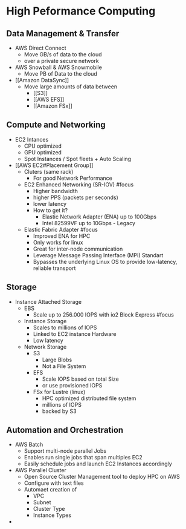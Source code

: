 # High Peformance Computing
## Data Management & Transfer
- AWS Direct Connect
	- Move GB/s of data to the cloud
	- over a private secure network
- AWS Snowball & AWS Snowmobile
	- Move PB of Data to the cloud
- [[Amazon DataSync]]
	- Move large amounts of data between
		- [[S3]]
		- [[AWS EFS]]
		- [[Amazon FSx]]
## Compute and Networking
- EC2 Intances
	- CPU optimized
	- GPU optimized
	- Spot Instances / Spot fleets + Auto Scaling
- [[AWS EC2#Placement Group]]
	- Cluters (same rack)
		- For good Network Performance
	- EC2 Enhanced Networking (SR-IOV) #focus 
		- Higher bandwidth 
		- higher PPS (packets per seconds)
		- lower latency
		- How to get it?
			- Elastic Network Adapter (ENA) up to 100Gbps
			- Intel 82599VF up to 10Gbps - Legacy
	- Elastic Fabric Adapter #focus 
		- Improved ENA for HPC
		- Only works for linux
		- Great for inter-node communication
		- Leverage Message Passing Interface (MPI) Standart
		- Bypasses the underlying Linux OS to provide low-latency, reliable transport
## Storage
- Instance Attached Storage
	- EBS
		- Scale up to 256.000 IOPS with io2 Block Express #focus 
	- Instance Storage
		- Scales to millions of IOPS
		- Linked to EC2 instance Hardware
		- Low latency
	- Network Storage
		- S3
			- Large Blobs
			- Not a File System
		- EFS
			- Scale IOPS based on total Size
			- or use provisioned IOPS
		- FSx for Lustre (linux)
			- HPC optimized distributed file system
			- millions of IOPS
			- backed by S3
## Automation and Orchestration
- AWS Batch
	- Support multi-node parallel Jobs
	- Enables run single jobs that span multiples EC2
	- Easily schedule jobs and launch EC2 Instances accordingly
- AWS Parallel Cluster
	- Open Source Cluster Management tool to deploy HPC on AWS
	- Configure with text files
	- Automaet creation of
		- VPC
		- Subnet
		- Cluster Type
		- Instance Types
- 